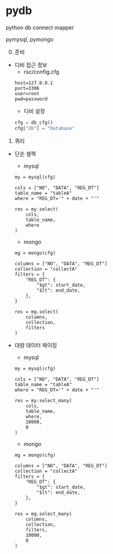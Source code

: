 # pydb
python db connect mapper

pymysql, pymongo

0. 준비   
- 디비 접근 정보
  - rsc/config.cfg
  ```
  host=127.0.0.1
  port=3306
  user=root
  pwd=password
  ```
  - 디비 설정
  ``` python
  cfg = db_cfg()
  cfg["db"] = "Database"
  ```
   
   
1. 쿼리

- 단순 셀렉
  - mysql
  ```
  my = mysql(cfg)
  
  cols = ["NO", "DATA", "REG_DT"]
  table_name = "tableA"
  where = "REG_DT='" + date + "'"
  
  res = my.select(
      cols,
      table_name,
      where
  )
  ```
  
  - mongo
  ```
  mg = mongo(cfg)
  
  columns = ["NO", "DATA", "REG_DT"]
  collection = "collectA"
  filters = {
      "REG_DT": {
          "$gt": start_date,
          "$lt": end_date,
      },
  }
   
  res = mg.select(
      columns,
      collection,
      filters
  )
  ```

- 대량 데이터 페이징
  - mysql
  ```
  my = mysql(cfg)
  
  cols = ["NO", "DATA", "REG_DT"]
  table_name = "tableA"
  where = "REG_DT='" + date + "'"
  
  res = my.select_many(
      cols,
      table_name,
      where,
      10000,
      0
  )
  ```

  - mongo
  ```
  mg = mongo(cfg)
  
  columns = ["NO", "DATA", "REG_DT"]
  collection = "collectA"
  filters = {
      "REG_DT": {
          "$gt": start_date,
          "$lt": end_date,
      },
  }
   
  res = mg.select_many(
      columns,
      collection,
      filters,
      10000,
      0
  )
  ```